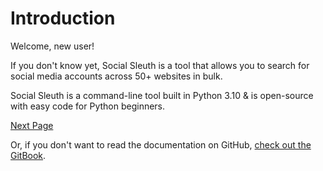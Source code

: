 # Introduction
Welcome, new user! 

If you don't know yet, Social Sleuth is a tool that allows you to search for social media accounts across 50+ websites in bulk.

Social Sleuth is a command-line tool built in Python 3.10 & is open-source with easy code for Python beginners.

[Next Page](https://github.com/OfficialB/sleuth/blob/main/docs/getting-started/install-python.md)

Or, if you don't want to read the documentation on GitHub, [check out the GitBook](https://sleuth-1.gitbook.io/social-sleuth-documentation/).
